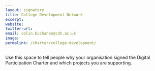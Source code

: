```yaml
---
layout: signatory
title: College Development Network
excerpt: 
website: 
twitter-url: 
email: colin.buchanan@cdn.ac.uk
image: 
permalink: /charter/college-development/
---
```


Use this space to tell people why your organisation signed the Digital Participation Charter and which projects you are supporting.
